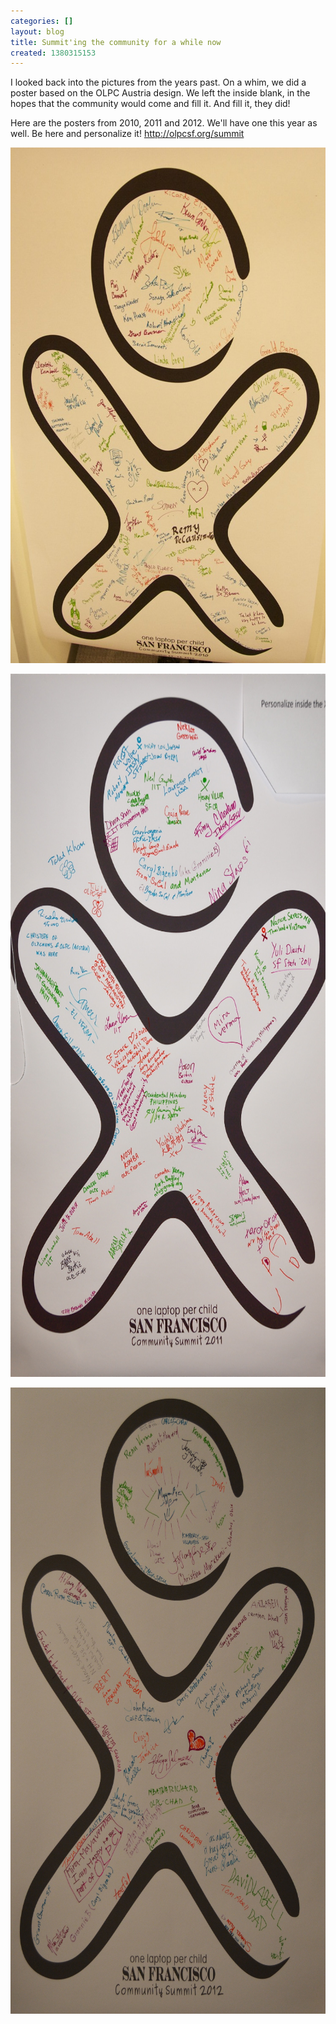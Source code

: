 ```yaml
---
categories: []
layout: blog
title: Summit'ing the community for a while now
created: 1380315153
---
```

<p>I looked back into the pictures from the years past. On a whim, we did a poster based on the OLPC Austria design. We left the inside blank, in the hopes that the community would come and fill it. And fill it, they did!</p>
<p>Here are the posters from 2010, 2011 and 2012. We&#39;ll have one this year as well. Be here and personalize it! <a href="http://olpcsf.org/summit" target="_blank">http://olpcsf.org/summit</a></p>
<p><img alt="" src="/sites/default/files/u8/2010poster.jpg" style="width: 747px; height: 825px;" /></p>
<p><img alt="" src="/sites/default/files/u8/2011poster.jpg" style="width: 747px; height: 1125px;" /></p>
<p><img alt="" src="/sites/default/files/u8/2012poster.jpg" style="width: 747px; height: 1002px;" /></p>
